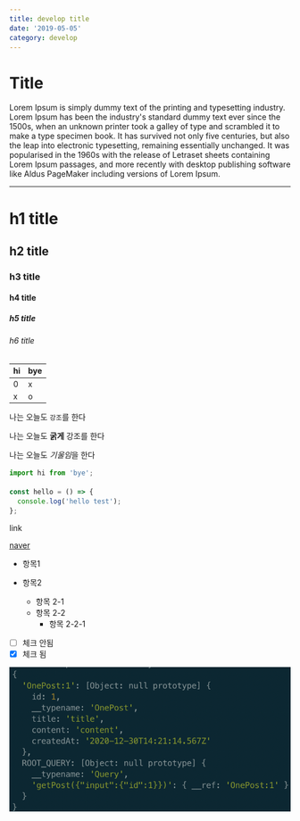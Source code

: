 ```yaml
---
title: develop title
date: '2019-05-05'
category: develop
---
```


# Title

Lorem Ipsum is simply dummy text of the printing and typesetting industry. Lorem Ipsum has been the industry's standard dummy text ever since the 1500s, when an unknown printer took a galley of type and scrambled it to make a type specimen book. It has survived not only five centuries, but also the leap into electronic typesetting, remaining essentially unchanged. It was popularised in the 1960s with the release of Letraset sheets containing Lorem Ipsum passages, and more recently with desktop publishing software like Aldus PageMaker including versions of Lorem Ipsum.

---

# h1 title

## h2 title

### h3 title

#### h4 title

##### h5 title

###### h6 title

| hi  | bye |
| --- | --- |
| 0   | x   |
| x   | o   |

나는 오늘도 `강조`를 한다

나는 오늘도 **굵게** 강조를 한다

나는 오늘도 *기울임*을 한다

```javascript
import hi from 'bye';

const hello = () => {
  console.log('hello test');
};
```

link

[naver](https:www//naver.com)

- 항목1
- 항목2

  - 항목 2-1
  - 항목 2-2
    - 항목 2-2-1

- [ ] 체크 안됨
- [x] 체크 됨

![image](https://raw.githubusercontent.com/qkrdmstlr3/devlog/main/posts/contents/develop/images/apolloclient-cache.png)
